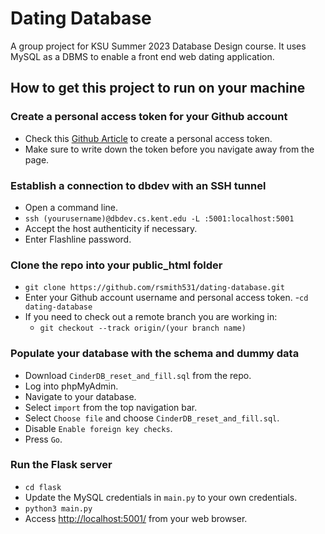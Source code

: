 # Dating Database
A group project for KSU Summer 2023 Database Design course. It uses MySQL as a DBMS to enable a front end web dating application.

## How to get this project to run on your machine

### Create a personal access token for your Github account
- Check this [Github Article](https://docs.github.com/en/authentication/keeping-your-account-and-data-secure/managing-your-personal-access-tokens) to create a personal access token.
- Make sure to write down the token before you navigate away from the page.

### Establish a connection to dbdev with an SSH tunnel
- Open a command line.
- `ssh (yourusername)@dbdev.cs.kent.edu -L :5001:localhost:5001`
- Accept the host authenticity if necessary.
- Enter Flashline password.

### Clone the repo into your public_html folder
- `git clone https://github.com/rsmith531/dating-database.git`
- Enter your Github account username and personal access token.
-`cd dating-database`
- If you need to check out a remote branch you are working in:
    - `git checkout --track origin/(your branch name)`

### Populate your database with the schema and dummy data
- Download `CinderDB_reset_and_fill.sql` from the repo.
- Log into phpMyAdmin.
- Navigate to your database.
- Select `import` from the top navigation bar.
- Select `Choose file` and choose `CinderDB_reset_and_fill.sql`.
- Disable `Enable foreign key checks`.
- Press `Go`.

### Run the Flask server
- `cd flask`
- Update the MySQL credentials in `main.py` to your own credentials.
- `python3 main.py`
- Access [http://localhost:5001/](http://localhost:5001/) from your web browser.